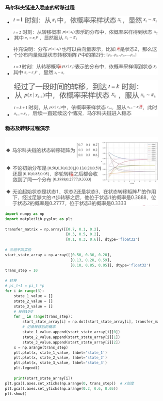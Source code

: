 ### 马尔科夫链进入稳态的转移过程

* ![image-20230410095654774](%E9%A9%AC%E5%B0%94%E7%A7%91%E5%A4%AB%E9%93%BE%E8%BF%9B%E5%85%A5%E7%A8%B3%E6%80%81%E7%9A%84%E8%BF%87%E7%A8%8B%E6%BC%94%E7%A4%BA.assets/image-20230410095654774.png)
* ![image-20230410095703528](%E9%A9%AC%E5%B0%94%E7%A7%91%E5%A4%AB%E9%93%BE%E8%BF%9B%E5%85%A5%E7%A8%B3%E6%80%81%E7%9A%84%E8%BF%87%E7%A8%8B%E6%BC%94%E7%A4%BA.assets/image-20230410095703528.png)
* ![image-20230410095722125](%E9%A9%AC%E5%B0%94%E7%A7%91%E5%A4%AB%E9%93%BE%E8%BF%9B%E5%85%A5%E7%A8%B3%E6%80%81%E7%9A%84%E8%BF%87%E7%A8%8B%E6%BC%94%E7%A4%BA.assets/image-20230410095722125.png)

* ![image-20230410101622465](%E9%A9%AC%E5%B0%94%E7%A7%91%E5%A4%AB%E9%93%BE%E8%BF%9B%E5%85%A5%E7%A8%B3%E6%80%81%E7%9A%84%E8%BF%87%E7%A8%8B%E6%BC%94%E7%A4%BA.assets/image-20230410101622465.png)

* ![image-20230410101634484](%E9%A9%AC%E5%B0%94%E7%A7%91%E5%A4%AB%E9%93%BE%E8%BF%9B%E5%85%A5%E7%A8%B3%E6%80%81%E7%9A%84%E8%BF%87%E7%A8%8B%E6%BC%94%E7%A4%BA.assets/image-20230410101634484.png)
* ![image-20230410101644443](%E9%A9%AC%E5%B0%94%E7%A7%91%E5%A4%AB%E9%93%BE%E8%BF%9B%E5%85%A5%E7%A8%B3%E6%80%81%E7%9A%84%E8%BF%87%E7%A8%8B%E6%BC%94%E7%A4%BA.assets/image-20230410101644443.png)

### 稳态及转移过程演示

![image-20230410104031843](%E9%A9%AC%E5%B0%94%E7%A7%91%E5%A4%AB%E9%93%BE%E8%BF%9B%E5%85%A5%E7%A8%B3%E6%80%81%E7%9A%84%E8%BF%87%E7%A8%8B%E6%BC%94%E7%A4%BA.assets/image-20230410104031843.png)

```python
import numpy as np
import matplotlib.pyplot as plt

transfer_matrix = np.array([[0.7, 0.1, 0.2],
                            [0.3, 0.5, 0.2],
                            [0.1, 0.3, 0.6]], dtype='float32')

# 三组不同实验
start_state_array = np.array([[0.50, 0.30, 0.20],
                              [0.13, 0.28, 0.59],
                              [0.10, 0.85, 0.05]], dtype='float32')
trans_step = 10

# 转移
# pi_t+1 = pi_t *p
for i in range(3):
    state_1_value = []
    state_2_value = []
    state_3_value = []
    # 转移10步
    for _ in range(trans_step):
        start_state_array[i] = np.dot(start_state_array[i], transfer_matrix)
        # 记录转移后的概率
        state_1_value.append(start_state_array[i][0])
        state_2_value.append(start_state_array[i][1])
        state_3_value.append(start_state_array[i][2])
    x = np.arange(trans_step)
    plt.plot(x, state_1_value, label='state_1')
    plt.plot(x, state_2_value, label='state_2')
    plt.plot(x, state_3_value, label='state_3')
    plt.legend()

    print(start_state_array[i])
plt.gca().axes.set_xticks(np.arange(0, trans_step))  # x刻度
plt.gca().axes.set_yticks(np.arange(0.2, 0.6, 0.05))
plt.show()
```

